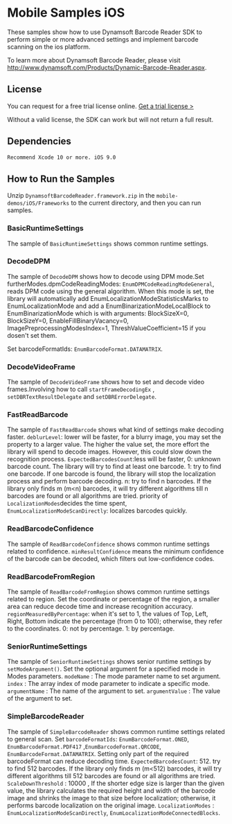 # Mobile Samples iOS

These samples show how to use Dynamsoft Barcode Reader SDK to perform simple or more advanced settings and implement barcode scanning on the ios platform.

To learn more about Dynamsoft Barcode Reader, please visit http://www.dynamsoft.com/Products/Dynamic-Barcode-Reader.aspx.

## License

You can request for a free trial license online. [Get a trial license >](https://www.dynamsoft.com/CustomerPortal/Portal/Triallicense.aspx)

Without a valid license, the SDK can work but will not return a full result.

## Dependencies
```bash
Recommend Xcode 10 or more. iOS 9.0
```

## How to Run the Samples

Unzip `DynamsoftBarcodeReader.framework.zip` in the `mobile-demos/iOS/Frameworks` to the current directory, and then you can run samples.

### BasicRuntimeSettings

The sample of `BasicRuntimeSettings` shows common runtime settings.

### DecodeDPM

The sample of `DecodeDPM` shows how to decode using DPM mode.Set furtherModes.dpmCodeReadingModes: `EnumDPMCodeReadingModeGeneral`, reads DPM code using the general algorithm.
When this mode is set, the library will automatically add EnumLocalizationModeStatisticsMarks to EnumLocalizationMode and add a EnumBinarizationModeLocalBlock to EnumBinarizationMode which is with arguments: BlockSizeX=0, BlockSizeY=0, EnableFillBinaryVacancy=0, ImagePreprocessingModesIndex=1, ThreshValueCoefficient=15 if you dosen't set them.

Set barcodeFormatIds: `EnumBarcodeFormat.DATAMATRIX`.

### DecodeVideoFrame

The sample of `DecodeVideoFrame` shows how to set and decode video frames.Involving how to call `startFrameDecodingEx` , `setDBRTextResultDelegate` and  `setDBRErrorDelegate`.

### FastReadBarcode

The sample of `FastReadBarcode` shows what kind of settings make decoding faster. `deblurLevel`: lower will be faster, for a blurry image, you may set the property to a larger value. The higher the value set, the more effort the library will spend to decode images. However, this could slow down the recognition process. `ExpectedBarcodesCount`:less will be faster, 
0: unknown barcode count. The library will try to find at least one barcode. 
1: try to find one barcode. If one barcode is found, the library will stop the localization process and perform barcode decoding. 
n: try to find n barcodes. If the library only finds m (m<n) barcodes, it will try different algorithms till n barcodes are found or all algorithms are tried.
priority of `LocalizationModes`decides the time spent, `EnumLocalizationModeScanDirectly`: localizes barcodes quickly.

### ReadBarcodeConfidence

The sample of `ReadBarcodeConfidence` shows common runtime settings related to confidence. `minResultConfidence` means the minimum confidence of the barcode can be decoded, which filters out low-confidence codes.

### ReadBarcodeFromRegion

The sample of `ReadBarcodeFromRegion` shows common runtime settings related to region. Set the coordinate or percentage of the region, a smaller area can reduce decode time and increase recognition accuracy.
`regionMeasuredByPercentage`: when it's set to 1, the values of Top, Left, Right, Bottom indicate the percentage (from 0 to 100); otherwise, they refer to the coordinates.
0: not by percentage.
1: by percentage. 

### SeniorRuntimeSettings

The sample of `SeniorRuntimeSettings` shows senior runtime settings by `setModeArgument()`. Set the optional argument for a specified mode in Modes parameters.
`modeName` : The mode parameter name to set argument.
`index` : The array index of mode parameter to indicate a specific mode.
`argumentName` : The name of the argument to set.
`argumentValue` : The value of the argument to set.

### SimpleBarcodeReader

The sample of `SimpleBarcodeReader` shows common runtime settings related to general scan.
Set `barcodeFormatIds`: `EnumBarcodeFormat.ONED`, `EnumBarcodeFormat.PDF417` ,`EnumBarcodeFormat.QRCODE`, `EnumBarcodeFormat.DATAMATRIX`. Setting only part of the required barcodeFormat can reduce decoding time.
`ExpectedBarcodesCount`: 512. try to find 512 barcodes. If the library only finds m (m<512) barcodes, it will try different algorithms till 512 barcodes are found or all algorithms are tried.
`ScaleDownThreshold` : 10000 , If the shorter edge size is larger than the given value, the library calculates the required height and width of the barcode image and shrinks the image to that size before localization; otherwise, it performs barcode localization on the original image.
`LocalizationModes` : `EnumLocalizationModeScanDirectly`, `EnumLocalizationModeConnectedBlocks`.
